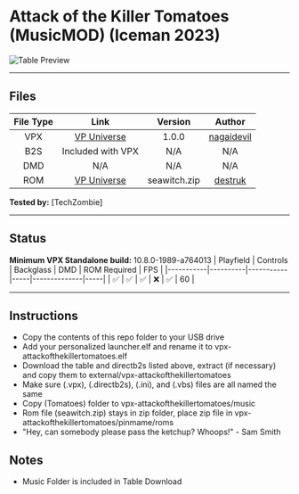 # Attack of the Killer Tomatoes (MusicMOD) (Iceman 2023)

![Table Preview](https://vpuniverse.com/screenshots/monthly_2023_08/KillerTomatoesPlayfield.png.5d483fe11a2fd6b505270663406c2876.png)

---

## Files
| File Type | Link | Version | Author |
|:---------:|:----:|:-------:|:------:|
| VPX | [VP Universe](https://vpuniverse.com/files/file/15298-attack-of-the-killer-tomatoes-iceman-2023-musicmod/) | 1.0.0 | [nagaidevil](https://vpuniverse.com/profile/40780-nagaidevil/) |
| B2S | Included with VPX | N/A | N/A |
| DMD | N/A | N/A | N/A |
| ROM | [VP Universe](https://www.vpforums.org/index.php?app=downloads&showfile=742) | seawitch.zip | [destruk](https://www.vpforums.org/index.php?showuser=5) |

**Tested by:** [TechZombie]

---

## Status 
**Minimum VPX Standalone build:** 10.8.0-1989-a764013
| Playfield | Controls | Backglass | DMD | ROM Required | FPS | 
|-----------|----------|-----------|-----|--------------|-----|
| :white_check_mark: | :white_check_mark: | :white_check_mark: | :x: | :white_check_mark: | 60 |

---

## Instructions
- Copy the contents of this repo folder to your USB drive
- Add your personalized launcher.elf and rename it to vpx-attackofthekillertomatoes.elf
- Download the table and directb2s listed above, extract (if necessary) and copy them to external/vpx-attackofthekillertomatoes
- Make sure (.vpx), (.directb2s), (.ini), and (.vbs) files are all named the same
- Copy (Tomatoes) folder to vpx-attackofthekillertomatoes/music
- Rom file (seawitch.zip) stays in zip folder, place zip file in vpx-attackofthekillertomatoes/pinmame/roms
- "Hey, can somebody please pass the ketchup? Whoops!" - Sam Smith

## Notes
- Music Folder is included in Table Download